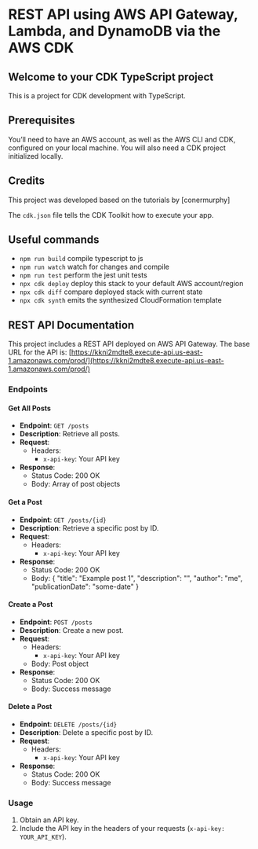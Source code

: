 # REST API using AWS API Gateway, Lambda, and DynamoDB via the AWS CDK
## Welcome to your CDK TypeScript project

This is a project for CDK development with TypeScript.
## Prerequisites
You’ll need to have an AWS account, as well as the AWS CLI and CDK, configured on your local machine. You will also need a CDK project initialized locally.

## Credits

This project was developed based on the tutorials by [conermurphy]

The `cdk.json` file tells the CDK Toolkit how to execute your app.

## Useful commands

* `npm run build`   compile typescript to js
* `npm run watch`   watch for changes and compile
* `npm run test`    perform the jest unit tests
* `npx cdk deploy`  deploy this stack to your default AWS account/region
* `npx cdk diff`    compare deployed stack with current state
* `npx cdk synth`   emits the synthesized CloudFormation template

## REST API Documentation

This project includes a REST API deployed on AWS API Gateway. The base URL for the API is: [https://kkni2mdte8.execute-api.us-east-1.amazonaws.com/prod/](https://kkni2mdte8.execute-api.us-east-1.amazonaws.com/prod/)

### Endpoints

#### Get All Posts

- **Endpoint**: `GET /posts`
- **Description**: Retrieve all posts.
- **Request**:
  - Headers:
    - `x-api-key`: Your API key
- **Response**:
  - Status Code: 200 OK
  - Body: Array of post objects

#### Get a Post

- **Endpoint**: `GET /posts/{id}`
- **Description**: Retrieve a specific post by ID.
- **Request**:
  - Headers:
    - `x-api-key`: Your API key
- **Response**:
  - Status Code: 200 OK
  - Body: {
  "title": "Example post 1",
  "description": "",
  "author": "me",
  "publicationDate": "some-date"
}

#### Create a Post

- **Endpoint**: `POST /posts`
- **Description**: Create a new post.
- **Request**:
  - Headers:
    - `x-api-key`: Your API key
  - Body: Post object
- **Response**:
  - Status Code: 200 OK
  - Body: Success message

#### Delete a Post

- **Endpoint**: `DELETE /posts/{id}`
- **Description**: Delete a specific post by ID.
- **Request**:
  - Headers:
    - `x-api-key`: Your API key
- **Response**:
  - Status Code: 200 OK
  - Body: Success message

### Usage

1. Obtain an API key.
2. Include the API key in the headers of your requests (`x-api-key: YOUR_API_KEY`).
